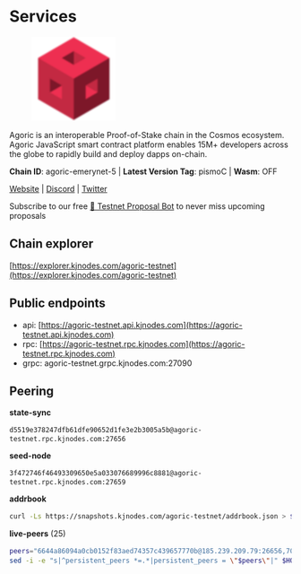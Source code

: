 # Services

<figure><img src="https://raw.githubusercontent.com/kj89/cosmos-images/main/logos/agoric.png" width="150" alt=""><figcaption></figcaption></figure>

Agoric is an interoperable Proof-of-Stake chain in the Cosmos ecosystem.  Agoric JavaScript smart contract platform enables 15M+ developers across the  globe to rapidly build and deploy dapps on-chain.

**Chain ID**: agoric-emerynet-5 | **Latest Version Tag**: pismoC | **Wasm**: OFF

[Website](https://agoric.com) | [Discord](https://discord.com/invite/qDW8DRes4s) | [Twitter](https://twitter.com/agoric)



Subscribe to our free [🤖 Testnet Proposal Bot](https://t.me/kjnodes_testnet_proposal_bot) to never miss upcoming proposals


## Chain explorer
[https://explorer.kjnodes.com/agoric-testnet](https://explorer.kjnodes.com/agoric-testnet)

## Public endpoints

* api: [https://agoric-testnet.api.kjnodes.com](https://agoric-testnet.api.kjnodes.com)
* rpc: [https://agoric-testnet.rpc.kjnodes.com](https://agoric-testnet.rpc.kjnodes.com)
* grpc: agoric-testnet.grpc.kjnodes.com:27090

## Peering

**state-sync**

```text
d5519e378247dfb61dfe90652d1fe3e2b3005a5b@agoric-testnet.rpc.kjnodes.com:27656
```

**seed-node**

```text
3f472746f46493309650e5a033076689996c8881@agoric-testnet.rpc.kjnodes.com:27659
```

**addrbook**
```bash
curl -Ls https://snapshots.kjnodes.com/agoric-testnet/addrbook.json > $HOME/.agoric/config/addrbook.json
```

**live-peers** (25)
```bash
peers="6644a86094a0cb0152f83aed74357c439657770b@185.239.209.79:26656,70ac007461e0d912aeba6eda56ac3fed7d3087f8@135.181.85.31:26656,8dfb920cdc2eba42b688f44fdd26e12dabfbb6a9@95.217.130.111:27656,980583e1dfd16988b6fdb22dd733f3260c535e45@192.241.137.132:26656,436c0ba39a5310df2538ae236aacfd7bcd4e1893@65.108.124.57:37656,4dee5e4456307469d037c35eb0157f1f252b3f99@135.181.35.255:26656,7ea47a018710e43a9eafd4eebc8340d2f48eb3ba@94.130.132.227:2160,3f4e87ddb2e61fdd01398c071fa986259f096334@209.34.206.46:26656,a49d469686e32f6490b56a2a693e83c130f3ee2a@144.76.145.151:26656,b7a728cbf102ff45dca7d9dc5b433408e240649f@65.109.23.114:14456,a3a1e6c7a9ceec632c22769a9e369d05a796dc24@65.108.79.246:26709,dfaff8b84e30a30732757b1bcaa5463746dbc87b@34.30.233.82:26656,33b1734490b9fbbb18aef821d9e023efe99366bc@84.85.89.213:26656,6f9e22eba0130f1a29c25e28beeae69b2621a403@35.226.248.0:26656,a875ef614b3902dd567be2076f18239681f24e35@82.100.58.112:26656,793955daf95ad29f003cc4ec7e6c60c00677b2f7@5.9.81.187:30656,c72d05f83b53dc7f6c55d7d3e67c304716d27d80@116.202.227.117:27656,dd9944850a69276f81792b0c0ebdbeee17df5e5e@34.69.172.140:26656,a21bd5ae7488c18d7e6387f20ae0484acb70be01@13.215.217.74:26656,b74a421ccb5b9928a6a1a158c26189f18319c344@65.108.226.183:14456,98e1069b1cfc445e377eda6a0eadd94f7877065d@162.55.169.76:26656,a350a919fc1295f441732b4264c6603983f720e5@35.238.67.135:26656,7b1cafa0879374125c623d854bcc0cb9cd98729e@185.213.25.151:26656,d5519e378247dfb61dfe90652d1fe3e2b3005a5b@65.109.68.190:27656,029b9018489d618e4368e9af34599e07a9fc07c9@34.67.210.29:26656"
sed -i -e "s|^persistent_peers *=.*|persistent_peers = \"$peers\"|" $HOME/.agoric/config/config.toml
```

